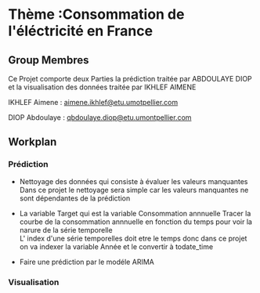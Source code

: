 # Thème :Consommation de l'éléctricité en France

## Group Membres

Ce Projet comporte deux  Parties la prédiction traitée par ABDOULAYE DIOP et la visualisation des données traitée par IKHLEF AIMENE

IKHLEF Aimene  : aimene.ikhlef@etu.umotpellier.com

DIOP Abdoulaye : qbdoulaye.diop@etu.umontpellier.com 

## Workplan
### Prédiction

-  Nettoyage des données qui consiste à évaluer les valeurs manquantes 
		Dans ce projet le nettoyage sera simple car les valeurs manquantes ne sont dépendantes de la prédiction 

-  La variable Target qui est la variable Consommation annnuelle Tracer la courbe de la consommation annnuelle en fonction du temps pour voir la narure de la série temporelle  
		L' index d'une série temporelles doit etre le temps donc dans ce projet on va indexer la variable Année et le convertir à todate_time

- Faire une prédiction par le modéle ARIMA
### Visualisation

